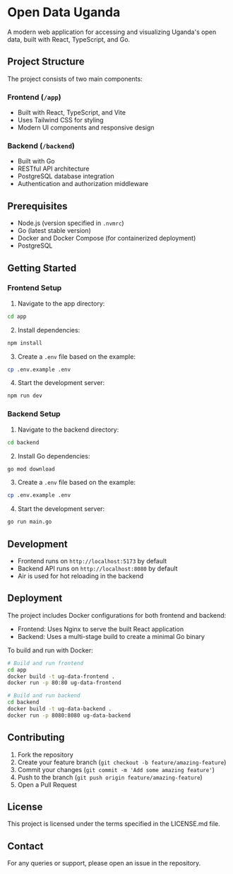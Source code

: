# Open Data Uganda

A modern web application for accessing and visualizing Uganda's open data, built with React, TypeScript, and Go.

## Project Structure

The project consists of two main components:

### Frontend (`/app`)

- Built with React, TypeScript, and Vite
- Uses Tailwind CSS for styling
- Modern UI components and responsive design

### Backend (`/backend`)

- Built with Go
- RESTful API architecture
- PostgreSQL database integration
- Authentication and authorization middleware

## Prerequisites

- Node.js (version specified in `.nvmrc`)
- Go (latest stable version)
- Docker and Docker Compose (for containerized deployment)
- PostgreSQL

## Getting Started

### Frontend Setup

1. Navigate to the app directory:

```bash
cd app
```

2. Install dependencies:

```bash
npm install
```

3. Create a `.env` file based on the example:

```bash
cp .env.example .env
```

4. Start the development server:

```bash
npm run dev
```

### Backend Setup

1. Navigate to the backend directory:

```bash
cd backend
```

2. Install Go dependencies:

```bash
go mod download
```

3. Create a `.env` file based on the example:

```bash
cp .env.example .env
```

4. Start the development server:

```bash
go run main.go
```

## Development

- Frontend runs on `http://localhost:5173` by default
- Backend API runs on `http://localhost:8080` by default
- Air is used for hot reloading in the backend

## Deployment

The project includes Docker configurations for both frontend and backend:

- Frontend: Uses Nginx to serve the built React application
- Backend: Uses a multi-stage build to create a minimal Go binary

To build and run with Docker:

```bash
# Build and run frontend
cd app
docker build -t ug-data-frontend .
docker run -p 80:80 ug-data-frontend

# Build and run backend
cd backend
docker build -t ug-data-backend .
docker run -p 8080:8080 ug-data-backend
```

## Contributing

1. Fork the repository
2. Create your feature branch (`git checkout -b feature/amazing-feature`)
3. Commit your changes (`git commit -m 'Add some amazing feature'`)
4. Push to the branch (`git push origin feature/amazing-feature`)
5. Open a Pull Request

## License

This project is licensed under the terms specified in the LICENSE.md file.

## Contact

For any queries or support, please open an issue in the repository. 